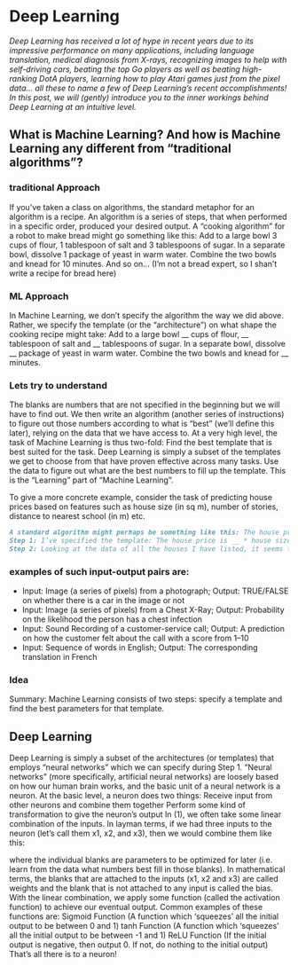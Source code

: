 # Deep Learning

_Deep Learning has received a lot of hype in recent years due to its impressive performance on many applications, including language translation, medical diagnosis from X-rays, recognizing images to help with self-driving cars, beating the top Go players as well as beating high-ranking DotA players, learning how to play Atari games just from the pixel data… all these to name a few of Deep Learning’s recent accomplishments! In this post, we will (gently) introduce you to the inner workings behind Deep Learning at an intuitive level._

## **What is Machine Learning? And how is Machine Learning any different from “traditional algorithms”?**
### traditional Approach
If you’ve taken a class on algorithms, the standard metaphor for an algorithm is a recipe. An algorithm is a series of steps, that when performed in a specific order, produced your desired output. A “cooking algorithm” for a robot to make bread might go something like this:
Add to a large bowl 3 cups of flour, 1 tablespoon of salt and 3 tablespoons of sugar.
In a separate bowl, dissolve 1 package of yeast in warm water.
Combine the two bowls and knead for 10 minutes.
And so on… (I’m not a bread expert, so I shan’t write a recipe for bread here)
### ML Approach
In Machine Learning, we don’t specify the algorithm the way we did above. Rather, we specify the template (or the “architecture”) on what shape the cooking recipe might take:
Add to a large bowl __ cups of flour, __ tablespoon of salt and __ tablespoons of sugar.
In a separate bowl, dissolve __ package of yeast in warm water.
Combine the two bowls and knead for __ minutes.

### Lets try to understand
The blanks are numbers that are not specified in the beginning but we will have to find out. We then write an algorithm (another series of instructions) to figure out those numbers according to what is “best” (we’ll define this later), relying on the data that we have access to.
At a very high level, the task of Machine Learning is thus two-fold:
Find the best template that is best suited for the task. Deep Learning is simply a subset of the templates we get to choose from that have proven effective across many tasks.
Use the data to figure out what are the best numbers to fill up the template. This is the “Learning” part of “Machine Learning”.

To give a more concrete example, consider the task of predicting house prices based on features such as house size (in sq m), number of stories, distance to nearest school (in m) etc.
```markdown
A standard algorithm might perhaps be something like this: The house price is approximately (100 * house size) + (1000 * number of stories) — (30 * distance to nearest school. A (parametric) Machine Learning approach would look something like this:
Step 1: I’ve specified the template: The house price is __ * house size + __ * number of stories + __ * distance to nearest school.
Step 2: Looking at the data of all the houses I have listed, it seems that the best numbers to fill in the blanks is (90.3, 1006.2, -40.5) respectively.
```

### examples of such input-output pairs are:
* Input: Image (a series of pixels) from a photograph; Output: TRUE/FALSE on whether there is a car in the image or not
* Input: Image (a series of pixels) from a Chest X-Ray; Output: Probability on the likelihood the person has a chest infection
* Input: Sound Recording of a customer-service call; Output: A prediction on how the customer felt about the call with a score from 1–10
* Input: Sequence of words in English; Output: The corresponding translation in French

### Idea
Summary: Machine Learning consists of two steps: specify a template and find the best parameters for that template.



## Deep Learning 
Deep Learning is simply a subset of the architectures (or templates) that employs “neural networks” which we can specify during Step 1. “Neural networks” (more specifically, artificial neural networks) are loosely based on how our human brain works, and the basic unit of a neural network is a neuron.
At the basic level, a neuron does two things:
Receive input from other neurons and combine them together
Perform some kind of transformation to give the neuron’s output
In (1), we often take some linear combination of the inputs. In layman terms, if we had three inputs to the neuron (let’s call them x1, x2, and x3), then we would combine them like this:





where the individual blanks are parameters to be optimized for later (i.e. learn from the data what numbers best fill in those blanks). In mathematical terms, the blanks that are attached to the inputs (x1, x2 and x3) are called weights and the blank that is not attached to any input is called the bias.
With the linear combination, we apply some function (called the activation function) to achieve our eventual output. Common examples of these functions are:
Sigmoid Function (A function which ‘squeezes’ all the initial output to be between 0 and 1)
tanh Function (A function which ‘squeezes’ all the initial output to be between -1 and 1)
ReLU Function (If the initial output is negative, then output 0. If not, do nothing to the initial output)
That’s all there is to a neuron!

